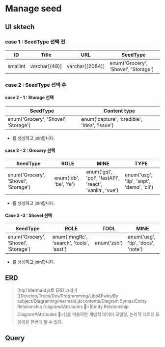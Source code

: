 # Manage seed
## UI sktech
### case 1 : SeedType 선택 전
| ID       | Title         | URL             | SeedType |
| -------- | ------------- | --------------- | -------- |
| smallint | varchar[(48)] | varchar[(2084)] | enum('Grocery', 'Shovel', 'Storage') 

### case 2 : SeedType 선택 후
#### case 2 - 1 : Storage 선택
| SeedType                             | Content type |
| ------------------------------------ | ------------ |
| enum('Grocery', 'Shovel', 'Storage') | enum('capture', 'credible', 'idea', 'issue')             |
- 를 생성하고 join합니다.

#### case 2 - 2 : Grocery 선택
| SeedType                             | ROLE                   | MINE                                                    | TYPE                                |
| ------------------------------------ | ---------------------- | ------------------------------------------------------- | ----------------------------------- |
| enum('Grocery', 'Shovel', 'Storage') | enum('db', 'be', 'fe') | enum('gql', 'pql', 'fastAPI', 'react', 'vanlia', 'vue') | enum('usg', 'tip', 'snpt', 'demo', 'cli') |
- 를 생성하고 join합니다.

#### Case 2 -3 : Shovel 선택
| SeedType                             | ROLE                                     | TOOL        | MINE                                |
| ------------------------------------ | ---------------------------------------- | ----------- | ----------------------------------- |
| enum('Grocery', 'Shovel', 'Storage') | enum('mngRc', 'search', 'tools', 'asst') | enum('zsh') | enum('usg', 'tip', 'docs', 'note') |
- 를 생성하고 join합니다.


## ERD
> [!tip] Mermaid.js로 ERD 그리기
> [[Develop/Trees/Dev/Programming/Libs&Fwks/By subject/Diagraming/mermaid.js/contents/Diagram Syntax/Entity Relationship Diagram#Attributes 🎯⭐|Entity Relationship Diagram#Attributes 🎯⭐]]를 이용하면 개념적 데이터 모델링, 논리적 데이터 모델링을 한번에 할 수 있다.

## Query
